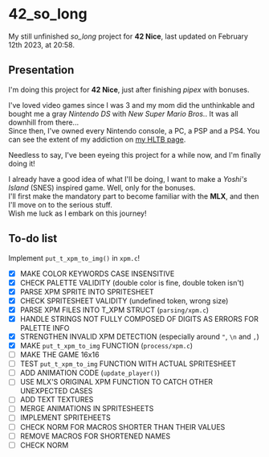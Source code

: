 # 42_so_long

My still unfinished *so_long* project for **42 Nice**, last updated on February 12th 2023, at 20:58.

## Presentation

I'm doing this project for **42 Nice**, just after finishing *pipex* with bonuses.

I've loved video games since I was 3 and my mom did the unthinkable and bought me a gray *Nintendo DS* with *New Super Mario Bros.*. It was all downhill from there...  
Since then, I've owned every Nintendo console, a PC, a PSP and a PS4. You can see the extent of my addiction on [my HLTB page].

[my HLTB page]: https://howlongtobeat.com/user/SCOUNDREL

Needless to say, I've been eyeing this project for a while now, and I'm finally doing it!

I already have a good idea of what I'll be doing, I want to make a *Yoshi's Island* (SNES) inspired game. Well, only for the bonuses.  
I'll first make the mandatory part to become familiar with the **MLX**, and then I'll move on to the serious stuff.  
Wish me luck as I embark on this journey!

## To-do list

Implement `put_t_xpm_to_img()` in `xpm.c`!

- [x] MAKE COLOR KEYWORDS CASE INSENSITIVE
- [x] CHECK PALETTE VALIDITY (double color is fine, double token isn't)
- [x] PARSE XPM SPRITE INTO SPRITESHEET
- [x] CHECK SPRITESHEET VALIDITY (undefined token, wrong size)
- [x] PARSE XPM FILES INTO T_XPM STRUCT (`parsing/xpm.c`)
- [x] HANDLE STRINGS NOT FULLY COMPOSED OF DIGITS AS ERRORS FOR PALETTE INFO
- [x] STRENGTHEN INVALID XPM DETECTION (especially around `"`, `\n` and `,`)
- [x] MAKE `put_t_xpm_to_img` FUNCTION (`process/xpm.c`)
- [ ] MAKE THE GAME 16x16
- [ ] TEST `put_t_xpm_to_img` FUNCTION WITH ACTUAL SPRITESHEET
- [ ] ADD ANIMATION CODE (`update_player()`)
- [ ] USE MLX'S ORIGINAL XPM FUNCTION TO CATCH OTHER UNEXPECTED CASES
- [ ] ADD TEXT TEXTURES
- [ ] MERGE ANIMATIONS IN SPRITESHEETS
- [ ] IMPLEMENT SPRITEHEETS
- [ ] CHECK NORM FOR MACROS SHORTER THAN THEIR VALUES
- [ ] REMOVE MACROS FOR SHORTENED NAMES
- [ ] CHECK NORM

